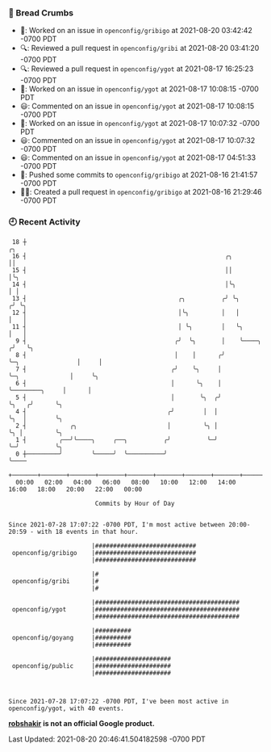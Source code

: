 ### 🍞 Bread Crumbs

 * 👀: Worked on an issue in `openconfig/gribigo` at 2021-08-20 03:42:42 -0700 PDT
 * 🔍: Reviewed a pull request in  `openconfig/gribi` at 2021-08-20 03:41:20 -0700 PDT
 * 🔍: Reviewed a pull request in  `openconfig/ygot` at 2021-08-17 16:25:23 -0700 PDT
 * 👀: Worked on an issue in `openconfig/ygot` at 2021-08-17 10:08:15 -0700 PDT
 * 😃: Commented on an issue in `openconfig/ygot` at 2021-08-17 10:08:15 -0700 PDT
 * 👀: Worked on an issue in `openconfig/ygot` at 2021-08-17 10:07:32 -0700 PDT
 * 😃: Commented on an issue in `openconfig/ygot` at 2021-08-17 10:07:32 -0700 PDT
 * 😃: Commented on an issue in `openconfig/ygot` at 2021-08-17 04:51:33 -0700 PDT
 * 🚢: Pushed some commits to `openconfig/gribigo` at 2021-08-16 21:41:57 -0700 PDT
 * ✍🏼: Created a pull request in `openconfig/gribigo` at 2021-08-16 21:29:46 -0700 PDT

### 🕘 Recent Activity
```
 18 ┼                                                                                     ╭╮
 16 ┤                                                       ╭╮                            ││
 15 ┤                                                       ││                            │╰╮
 14 ┤                                                       │╰╮                           │ │
 13 ┤                                          ╭╮          ╭╯ ╰╮                         ╭╯ ╰╮
 12 ┤                                          │╰╮         │   │                         │   │
 11 ┤                                          │ ╰╮        │   ╰╮                        │   │
  9 ┤                                         ╭╯  ╰╮       │    ╰────╮                  ╭╯   ╰╮
  8 ┤                                         │    │      ╭╯         ╰─╮                │     │
  7 ┤                                        ╭╯    ╰╮     │            ╰─╮              │     ╰╮
  6 ┤                                        │      ╰╮    │              ╰────────╮     │      │
  5 ┤                                        │       ╰╮  ╭╯                       ╰╮   ╭╯      ╰╮
  4 ┤                                       ╭╯        │  │                         ╰╮  │        ╰╮
  2 ┤            ╭╮                         │         ╰╮ │                          ╰╮ │         ╰╮
  1 ┤         ╭──╯╰────╮     ╭──╮          ╭╯          ╰─╯                           ╰─╯          ╰╮
  0 ┼─────────╯        ╰─────╯  ╰──────────╯                                                       ╰────
    +───────+───────+───────+───────+───────+───────+───────+───────+───────+───────+───────+───────+────
  00:00   02:00   04:00   06:00   08:00   10:00   12:00   14:00   16:00   18:00   20:00   22:00   00:00   

						Commits by Hour of Day


Since 2021-07-28 17:07:22 -0700 PDT, I'm most active between 20:00-20:59 - with 18 events in that hour.

```



```
                       |############################
 openconfig/gribigo    |############################
                       |############################

                       |#
 openconfig/gribi      |#
                       |#

                       |########################################
 openconfig/ygot       |########################################
                       |########################################

                       |##########
 openconfig/goyang     |##########
                       |##########

                       |#####################
 openconfig/public     |#####################
                       |#####################



Since 2021-07-28 17:07:22 -0700 PDT, I've been most active in openconfig/ygot, with 40 events.

```
**[robshakir](mailto:robjs@google.com) is not an official Google product.**  


Last Updated: 2021-08-20 20:46:41.504182598 -0700 PDT
